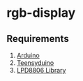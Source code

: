 rgb-display
===========

Requirements
------------
1. [Arduino](http://arduino.cc/en/Main/Software)
2. [Teensyduino](http://www.pjrc.com/teensy/teensyduino.html)
3. [LPD8806 Library](https://github.com/adafruit/LPD8806)